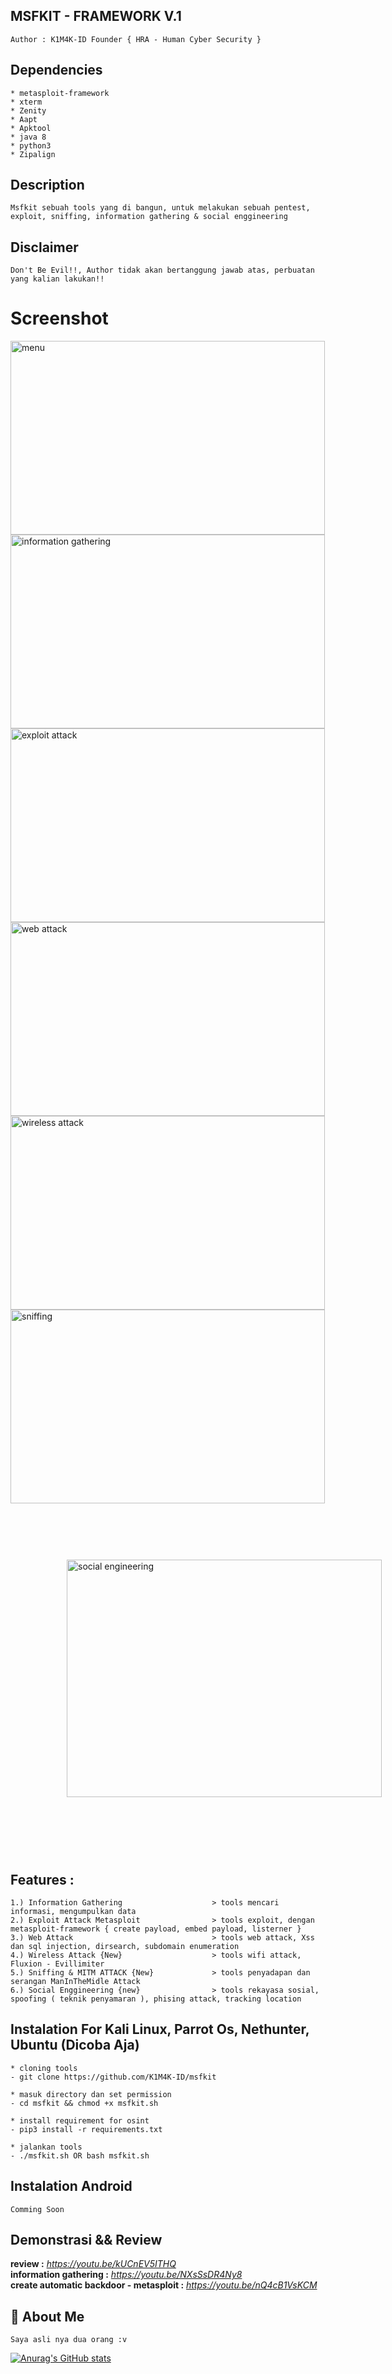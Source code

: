 ## MSFKIT - FRAMEWORK V.1
```
Author : K1M4K-ID Founder { HRA - Human Cyber Security }
```

## Dependencies
```
* metasploit-framework
* xterm
* Zenity
* Aapt
* Apktool
* java 8
* python3
* Zipalign
```

## Description
 ```
Msfkit sebuah tools yang di bangun, untuk melakukan sebuah pentest, exploit, sniffing, information gathering & social enggineering
 ```
 
## Disclaimer
```
Don't Be Evil!!, Author tidak akan bertanggung jawab atas, perbuatan yang kalian lakukan!!
```
 
# Screenshot 
<img src="/images/menu" alt="menu" style="width:503px;height:310px;"> <img src="/images/information%20gathering" alt="information gathering" style="width:503px;height:310px;">
<img src="/images/exploit%20attack" alt="exploit attack" style="width:503px;height:310px;"> <img src="/images/web%20attack" alt="web attack" style="width:503px;height:310px;">
<img src="/images/wifi%20attack" alt="wireless attack" style="width:503px;height:310px;"> <img src="/images/sniffing" alt="sniffing" style="width:503px;height:310px;"> 
<img src="/images/social%20engineering" alt="social engineering" style="width:505px;height:380px;margin: 90px;width: 100%;">

## Features : 
```  
1.) Information Gathering                    > tools mencari informasi, mengumpulkan data
2.) Exploit Attack Metasploit                > tools exploit, dengan metasploit-framework { create payload, embed payload, listerner }
3.) Web Attack                               > tools web attack, Xss dan sql injection, dirsearch, subdomain enumeration
4.) Wireless Attack {New}                    > tools wifi attack, Fluxion - Evillimiter
5.) Sniffing & MITM ATTACK {New}             > tools penyadapan dan serangan ManInTheMidle Attack
6.) Social Enggineering {new}                > tools rekayasa sosial, spoofing ( teknik penyamaran ), phising attack, tracking location
```
## Instalation For Kali Linux, Parrot Os, Nethunter, Ubuntu (Dicoba Aja)
```
* cloning tools
- git clone https://github.com/K1M4K-ID/msfkit

* masuk directory dan set permission
- cd msfkit && chmod +x msfkit.sh

* install requirement for osint
- pip3 install -r requirements.txt

* jalankan tools
- ./msfkit.sh OR bash msfkit.sh
```

## Instalation Android
```
Comming Soon
```

## Demonstrasi && Review

<b>review :</b> <i>https://youtu.be/kUCnEV5ITHQ</i><br>
<b>information gathering :</b> <i>https://youtu.be/NXsSsDR4Ny8</i><br>
<b>create automatic backdoor - metasploit :</b> <i>https://youtu.be/nQ4cB1VsKCM</i>


## 🚀 About Me
```
Saya asli nya dua orang :v
```


[![Anurag's GitHub stats](https://github-readme-stats.vercel.app/api?username=K1M4K-ID)](https://github.com/anuraghazra/github-readme-stats)
